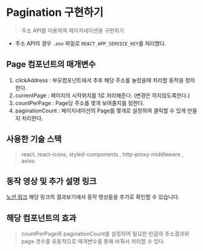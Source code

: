 # Pagination 구현하기
>주소 API를 이용하여 페이지네이션을 구현하기

* 주소 API의 경우 `.env` 파일로 `REACT_APP_SERVICE_KEY`를 처리했다. 

## Page 컴포넌트의 매개변수
1. clickAddress  : 부모컴포넌트에서 추후 해당 주소를 눌렀을때 처리할 동작을 정의한다.
2. currentPage : 페이지의 시작위치를 1로 처리해준다. (변경은 하지않도록한다.)
3. countPerPage : Page당 주소를 몇개 보여줄지를 정한다.
4. paginationCount : 페이지네이션의 Page를 몇개로 설정하여 클릭할 수 있게 만들지 처리한다. 

## 사용한 기술 스택
>react, react-icons, styled-components , http-proxy-middleware , axios

## 동작 영상 및 추가 설명 링크
[노션 링크](https://khw970421.notion.site/f4be5f4f1b6540c99dfaaf0c905aec6a)
해당 링크의 결과보기에서 동작 영상들을 추가로 확인할 수 있습니다. 

## 해당 컴포넌트의 효과
> countPerPage와 paginationCount를 설정하여 필요한 만큼의 주소결과와 page 갯수를 유동적으로 매개변수를 통해 바꿔서 처리할 수 있다. 
 
